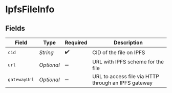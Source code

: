# IpfsFileInfo


## Fields

| Field                                               | Type                                                | Required                                            | Description                                         |
| --------------------------------------------------- | --------------------------------------------------- | --------------------------------------------------- | --------------------------------------------------- |
| `cid`                                               | *String*                                            | :heavy_check_mark:                                  | CID of the file on IPFS                             |
| `url`                                               | *Optional<String>*                                  | :heavy_minus_sign:                                  | URL with IPFS scheme for the file                   |
| `gatewayUrl`                                        | *Optional<String>*                                  | :heavy_minus_sign:                                  | URL to access file via HTTP through an IPFS gateway |